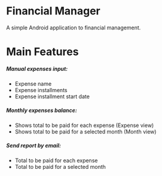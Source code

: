 # Financial Manager

 A simple Android application to financial management.

# Main Features

##### Manual expenses input: 
 - Expense name
 - Expense installments
 - Expense installment start date
##### Monthly expenses balance:
 - Shows total to be paid for each expense (Expense view)
 - Shows total to be paid for a selected month (Month view)
##### Send report by email:
 - Total to be paid for each expense
 - Total to be paid for a selected month